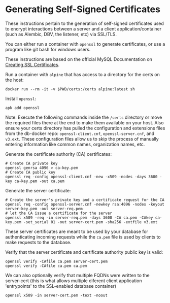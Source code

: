 # Generating Self-Signed Certificates

These instructions pertain to the generation of self-signed certificates used to encrypt interactions between a server and a client application/container (such as Alembic, DBV, the listener, etc) via SSL/TLS.

You can either run a container with `openssl` to generate certificates, or use a program like git bash for windows users.

These instructions are based on the official MySQL Documentation on [Creating SSL Certificates](https://dev.mysql.com/doc/refman/8.0/en/creating-ssl-files-using-openssl.html#creating-ssl-files-using-openssl-unix-command-line).

Run a container with `alpine` that has access to a directory for the certs on the host:

```shell
docker run --rm -it -v $PWD/certs:/certs alpine:latest sh
```

Install `openssl`:

```shell
apk add openssl
```

Note: Execute the following commands inside the `/certs` directory or move the required files there at the end to make them available on your host. Also ensure your certs directory has pulled the configuration and extensions files from the db-docker repo: `openssl-client.cnf`, `openssl-server.cnf`, and `v3.ext`. These configuration files allow us to skip the process of manually entering information like common names, organization names, etc.

Generate the certificate authority (CA) certificates:

```shell
# Create CA private key
openssl genrsa 4096 > ca-key.pem
# Create CA public key
openssl req -config openssl-client.cnf -new -x509 -nodes -days 3600 -key ca-key.pem -out ca.pem
```

Generate the server certificate:

```shell
# Create the server's private key and a certificate request for the CA
openssl req -config openssl-server.cnf -newkey rsa:4096 -nodes -keyout server-key.pem -out server-req.pem
# let the CA issue a certificate for the server
openssl x509 -req -in server-req.pem -days 3600 -CA ca.pem -CAkey ca-key.pem -set_serial 01 -out server-cert.pem -sha256 -extfile v3.ext
```

These server certificates are meant to be used by your database for authenticating incoming requests while the `ca.pem` file is used by clients to make requests to the database.

Verify that the server certificate and certificate authority public key is valid:

```shell
openssl verify -CAfile ca.pem server-cert.pem
openssl verify -CAfile ca.pem ca.pem
```

We can also optionally verify that multiple FQDNs were written to the server-cert (this is what allows multiple diferent client application 'entrypoints' to the SSL-enabled database container)

```shell
openssl x509 -in server-cert.pem -text -noout
```
